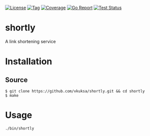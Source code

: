 [![License](https://img.shields.io/github/license/vkuksa/shortly)](https://github.com/vkuksa/shortly/blob/main/LICENSE)
[![Tag](https://img.shields.io/github/v/tag/vkuksa/shortly)](https://github.com/vkuksa/shortly/tags)
[![Coverage](https://codecov.io/gh/vkuksa/shortly/branch/dev/graph/badge.svg)](https://codecov.io/gh/vkuksa/shortly)
[![Go Report](https://goreportcard.com/badge/github.com/vkuksa/shortly)](https://goreportcard.com/report/github.com/vkuksa/shortly)
[![Test Status](https://img.shields.io/github/workflow/status/vkuksa/shortly/tests?label=tests)](https://github.com/vkuksa/shortly/actions/workflows/ci.yml?branch=dev&label=test)

# shortly
A link shortening service

# Installation

## Source
```console
$ git clone https://github.com/vkuksa/shortly.git && cd shortly
$ make
```

# Usage

```console
./bin/shortly
```
